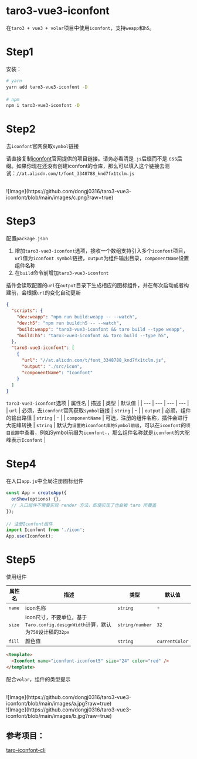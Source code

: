 # taro3-vue3-iconfont

在`taro3 + vue3 + volar`项目中使用`iconfont`，支持`weapp`和`h5`。

# Step1
安装：

```bash
# yarn
yarn add taro3-vue3-iconfont -D

# npm
npm i taro3-vue3-iconfont -D
```

# Step2
去`iconfont`官网获取`symbol`链接

请直接复制[iconfont](http://iconfont.cn)官网提供的项目链接。请务必看清是`.js`后缀而不是.css后缀。如果你现在还没有创建iconfont的仓库，那么可以填入这个链接去测试：`//at.alicdn.com/t/font_3348788_knd7fx1tclm.js`

<br />
![Image](https://github.com/dongj0316/taro3-vue3-iconfont/blob/main/images/c.png?raw=true)

# Step3
配置`package.json`

1. 增加`taro3-vue3-iconfont`选项，接收一个数组支持引入多个`iconfont`项目，`url`值为`iconfont symbol`链接，`output`为组件输出目录，`componentName`设置组件名称
2. 在`build`命令前增加`taro3-vue3-iconfont`

插件会读取配置的`url`在`output`目录下生成相应的图标组件，并在每次启动或者构建前，会根据`url`的变化自动更新

```json
{
  "scripts": {
    "dev:weapp": "npm run build:weapp -- --watch",
    "dev:h5": "npm run build:h5 -- --watch",
    "build:weapp": "taro3-vue3-iconfont && taro build --type weapp",
    "build:h5": "taro3-vue3-iconfont && taro build --type h5",
  },
  "taro3-vue3-iconfont": [
    {
      "url": "//at.alicdn.com/t/font_3348788_knd7fx1tclm.js",
      "output": "./src/icon",
      "componentName": "Iconfont"
    }
  ]
}
```

`taro3-vue3-iconfont`选项
| 属性名 | 描述 | 类型 | 默认值 |
| --- | --- | --- | --- |
| `url` | 必须，去`iconfont`官网获取`symbol`链接 | `string` | - |
| `output` | 必须，组件的输出路径 | `string` | - |
| `componentName` | 可选，注册的组件名称，插件会进行大驼峰转换 | `string` | 默认为`设置的iconfont库的Symbol前缀`，可以在`iconfont`的`项目设置`中查看，例如Symbol前缀为`iconfont-`，那么组件名称就是`iconfont`的大驼峰表示`Iconfont` |

# Step4
在入口`app.js`中全局注册图标组件

```js
const App = createApp({
  onShow(options) {},
  // 入口组件不需要实现 render 方法，即使实现了也会被 taro 所覆盖
});

// 注册Iconfont组件
import Iconfont from './icon';
App.use(Iconfont);
```

# Step5
使用组件

| 属性名 | 描述 | 类型 | 默认值 |
| --- | --- | --- | --- |
| `name` | icon名称 | `string` | - |
| `size` | icon尺寸，不要单位，基于`Taro.config.designWidth`计算，默认为`750`设计稿的`32px` | `string/number` | `32` |
| `fill` | 颜色值 | `string` | `currentColor` |

```html
<template>
  <Iconfont name="iconfont-iconfont5" size="24" color="red" />
</template>
```

配合`volar`，组件的类型提示

<br />
![Image](https://github.com/dongj0316/taro3-vue3-iconfont/blob/main/images/a.jpg?raw=true)
<br />
![Image](https://github.com/dongj0316/taro3-vue3-iconfont/blob/main/images/b.jpg?raw=true)

## 参考项目：

[taro-iconfont-cli](https://github.com/iconfont-cli/taro-iconfont-cli)
